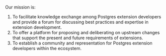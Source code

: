 Our mission is:

1. To facilitate knowledge exchange among Postgres extension developers and provide a forum for discussing best practices and expertise in extension development.
2. To offer a platform for proposing and deliberating on upstream changes that support the present and future requirements of extensions.
3. To establish a community and representation for Postgres extension developers within the ecosystem.
